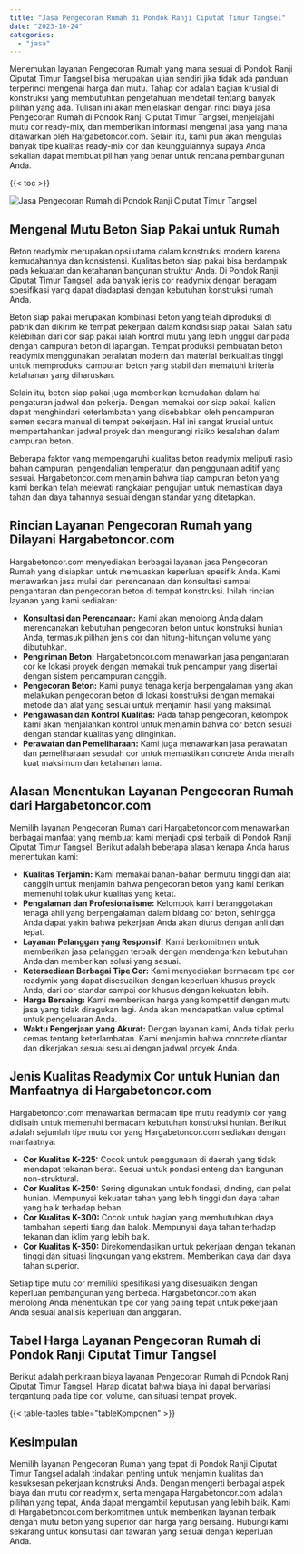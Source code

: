 ```yaml
---
title: "Jasa Pengecoran Rumah di Pondok Ranji Ciputat Timur Tangsel"
date: "2023-10-24"
categories: 
  - "jasa"
---
```



Menemukan layanan Pengecoran Rumah yang mana sesuai di Pondok Ranji Ciputat Timur Tangsel bisa merupakan ujian sendiri jika tidak ada panduan terperinci mengenai harga dan mutu. Tahap cor adalah bagian krusial di konstruksi yang membutuhkan pengetahuan mendetail tentang banyak pilihan yang ada. Tulisan ini akan menjelaskan dengan rinci biaya jasa Pengecoran Rumah di Pondok Ranji Ciputat Timur Tangsel, menjelajahi mutu cor ready-mix, dan memberikan informasi mengenai jasa yang mana ditawarkan oleh Hargabetoncor.com. Selain itu, kami pun akan mengulas banyak tipe kualitas ready-mix cor dan keunggulannya supaya Anda sekalian dapat membuat pilihan yang benar untuk rencana pembangunan Anda.

{{< toc >}}

![Jasa Pengecoran Rumah di Pondok Ranji Ciputat Timur Tangsel](https://hargareadymixid.github.io/hbc/readymix-hbc%20(22).png)

## Mengenal Mutu Beton Siap Pakai untuk Rumah

Beton readymix merupakan opsi utama dalam konstruksi modern karena kemudahannya dan konsistensi. Kualitas beton siap pakai bisa berdampak pada kekuatan dan ketahanan bangunan struktur Anda. Di Pondok Ranji Ciputat Timur Tangsel, ada banyak jenis cor readymix dengan beragam spesifikasi yang dapat diadaptasi dengan kebutuhan konstruksi rumah Anda.

Beton siap pakai merupakan kombinasi beton yang telah diproduksi di pabrik dan dikirim ke tempat pekerjaan dalam kondisi siap pakai. Salah satu kelebihan dari cor siap pakai ialah kontrol mutu yang lebih unggul daripada dengan campuran beton di lapangan. Tempat produksi pembuatan beton readymix menggunakan peralatan modern dan material berkualitas tinggi untuk memproduksi campuran beton yang stabil dan mematuhi kriteria ketahanan yang diharuskan.

Selain itu, beton siap pakai juga memberikan kemudahan dalam hal pengaturan jadwal dan pekerja. Dengan memakai cor siap pakai, kalian dapat menghindari keterlambatan yang disebabkan oleh pencampuran semen secara manual di tempat pekerjaan. Hal ini sangat krusial untuk mempertahankan jadwal proyek dan mengurangi risiko kesalahan dalam campuran beton.

Beberapa faktor yang mempengaruhi kualitas beton readymix meliputi rasio bahan campuran, pengendalian temperatur, dan penggunaan aditif yang sesuai. Hargabetoncor.com menjamin bahwa tiap campuran beton yang kami berikan telah melewati rangkaian pengujian untuk memastikan daya tahan dan daya tahannya sesuai dengan standar yang ditetapkan.

## Rincian Layanan Pengecoran Rumah yang Dilayani Hargabetoncor.com

Hargabetoncor.com menyediakan berbagai layanan jasa Pengecoran Rumah yang disiapkan untuk memuaskan keperluan spesifik Anda. Kami menawarkan jasa mulai dari perencanaan dan konsultasi sampai pengantaran dan pengecoran beton di tempat konstruksi. Inilah rincian layanan yang kami sediakan:

- **Konsultasi dan Perencanaan:** Kami akan menolong Anda dalam merencanakan kebutuhan pengecoran beton untuk konstruksi hunian Anda, termasuk pilihan jenis cor dan hitung-hitungan volume yang dibutuhkan.
- **Pengiriman Beton:** Hargabetoncor.com menawarkan jasa pengantaran cor ke lokasi proyek dengan memakai truk pencampur yang disertai dengan sistem pencampuran canggih.
- **Pengecoran Beton:** Kami punya tenaga kerja berpengalaman yang akan melakukan pengecoran beton di lokasi konstruksi dengan memakai metode dan alat yang sesuai untuk menjamin hasil yang maksimal.
- **Pengawasan dan Kontrol Kualitas:** Pada tahap pengecoran, kelompok kami akan menjalankan kontrol untuk menjamin bahwa cor beton sesuai dengan standar kualitas yang diinginkan.
- **Perawatan dan Pemeliharaan:** Kami juga menawarkan jasa perawatan dan pemeliharaan sesudah cor untuk memastikan concrete Anda meraih kuat maksimum dan ketahanan lama.

## Alasan Menentukan Layanan Pengecoran Rumah dari Hargabetoncor.com

Memilih layanan Pengecoran Rumah dari Hargabetoncor.com menawarkan berbagai manfaat yang membuat kami menjadi opsi terbaik di Pondok Ranji Ciputat Timur Tangsel. Berikut adalah beberapa alasan kenapa Anda harus menentukan kami:

- **Kualitas Terjamin:** Kami memakai bahan-bahan bermutu tinggi dan alat canggih untuk menjamin bahwa pengecoran beton yang kami berikan memenuhi tolak ukur kualitas yang ketat.
- **Pengalaman dan Profesionalisme:** Kelompok kami beranggotakan tenaga ahli yang berpengalaman dalam bidang cor beton, sehingga Anda dapat yakin bahwa pekerjaan Anda akan diurus dengan ahli dan tepat.
- **Layanan Pelanggan yang Responsif:** Kami berkomitmen untuk memberikan jasa pelanggan terbaik dengan mendengarkan kebutuhan Anda dan memberikan solusi yang sesuai.
- **Ketersediaan Berbagai Tipe Cor:** Kami menyediakan bermacam tipe cor readymix yang dapat disesuaikan dengan keperluan khusus proyek Anda, dari cor standar sampai cor khusus dengan kekuatan lebih.
- **Harga Bersaing:** Kami memberikan harga yang kompetitif dengan mutu jasa yang tidak diragukan lagi. Anda akan mendapatkan value optimal untuk pengeluaran Anda.
- **Waktu Pengerjaan yang Akurat:** Dengan layanan kami, Anda tidak perlu cemas tentang keterlambatan. Kami menjamin bahwa concrete diantar dan dikerjakan sesuai sesuai dengan jadwal proyek Anda.

## Jenis Kualitas Readymix Cor untuk Hunian dan Manfaatnya di Hargabetoncor.com

Hargabetoncor.com menawarkan bermacam tipe mutu readymix cor yang didisain untuk memenuhi bermacam kebutuhan konstruksi hunian. Berikut adalah sejumlah tipe mutu cor yang Hargabetoncor.com sediakan dengan manfaatnya:

- **Cor Kualitas K-225:** Cocok untuk penggunaan di daerah yang tidak mendapat tekanan berat. Sesuai untuk pondasi enteng dan bangunan non-struktural.
- **Cor Kualitas K-250:** Sering digunakan untuk fondasi, dinding, dan pelat hunian. Mempunyai kekuatan tahan yang lebih tinggi dan daya tahan yang baik terhadap beban.
- **Cor Kualitas K-300:** Cocok untuk bagian yang membutuhkan daya tambahan seperti tiang dan balok. Mempunyai daya tahan terhadap tekanan dan iklim yang lebih baik.
- **Cor Kualitas K-350:** Direkomendasikan untuk pekerjaan dengan tekanan tinggi dan situasi lingkungan yang ekstrem. Memberikan daya dan daya tahan superior.

Setiap tipe mutu cor memiliki spesifikasi yang disesuaikan dengan keperluan pembangunan yang berbeda. Hargabetoncor.com akan menolong Anda menentukan tipe cor yang paling tepat untuk pekerjaan Anda sesuai analisis keperluan dan anggaran.

## Tabel Harga Layanan Pengecoran Rumah di Pondok Ranji Ciputat Timur Tangsel

Berikut adalah perkiraan biaya layanan Pengecoran Rumah di Pondok Ranji Ciputat Timur Tangsel. Harap dicatat bahwa biaya ini dapat bervariasi tergantung pada tipe cor, volume, dan situasi tempat proyek.

{{< table-tables table="tableKomponen" >}}

## Kesimpulan

Memilih layanan Pengecoran Rumah yang tepat di Pondok Ranji Ciputat Timur Tangsel adalah tindakan penting untuk menjamin kualitas dan kesuksesan pekerjaan konstruksi Anda. Dengan mengerti berbagai aspek biaya dan mutu cor readymix, serta mengapa Hargabetoncor.com adalah pilihan yang tepat, Anda dapat mengambil keputusan yang lebih baik. Kami di Hargabetoncor.com berkomitmen untuk memberikan layanan terbaik dengan mutu beton yang superior dan harga yang bersaing. Hubungi kami sekarang untuk konsultasi dan tawaran yang sesuai dengan keperluan Anda.
